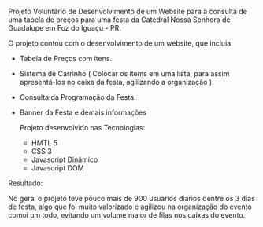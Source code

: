Projeto Voluntário de Desenvolvimento de um Website para a consulta de uma tabela de preços para uma festa da Catedral Nossa Senhora de Guadalupe em Foz do Iguaçu - PR.

O projeto contou com o desenvolvimento de um website, que incluia:

- Tabela de Preços com itens.
- Sistema de Carrinho ( Colocar os items em uma lista, para assim apresentá-los no caixa da festa, agilizando a organização ).
- Consulta da Programação da Festa.
- Banner da Festa e demais informações

  Projeto desenvolvido nas Tecnologias:

  - HMTL 5
  - CSS 3
  - Javascript Dinâmico
  - Javascript DOM

Resultado: 

No geral o projeto teve pouco mais de 900 usuários diários dentre os 3 dias de festa, algo que foi muito valorizado e agilizou na organização do evento comoi um todo, evitando um volume maior de filas nos caixas do evento.
